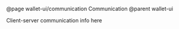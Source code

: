 @page wallet-ui/communication Communication
@parent wallet-ui

Client-server communication info here

